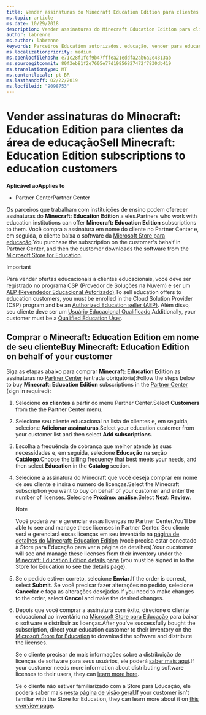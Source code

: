 ```yaml
---
title: Vender assinaturas do Minecraft Education Edition para clientes da área de educação
ms.topic: article
ms.date: 10/29/2018
description: Vender assinaturas do Minecraft Education Edition para clientes da área de educação qualificados.
author: labrenne
ms.author: labrenne
keywords: Parceiros Education autorizados, educação, vender para educação, escolas
ms.localizationpriority: medium
ms.openlocfilehash: e71c28f1fcf9b47fffea21eddfa2ab6a2e4313ab
ms.sourcegitcommit: 80f3eb81f2e7605e77d19856827472f7830db419
ms.translationtype: MT
ms.contentlocale: pt-BR
ms.lasthandoff: 02/22/2019
ms.locfileid: "9098753"
---
```

# <a name="sell-minecraft-education-edition-subscriptions-to-education-customers"></a><span data-ttu-id="0fa89-104">Vender assinaturas do Minecraft: Education Edition para clientes da área de educação</span><span class="sxs-lookup"><span data-stu-id="0fa89-104">Sell Minecraft: Education Edition subscriptions to education customers</span></span>

**<span data-ttu-id="0fa89-105">Aplicável ao</span><span class="sxs-lookup"><span data-stu-id="0fa89-105">Applies to</span></span>**

-  <span data-ttu-id="0fa89-106">Partner Center</span><span class="sxs-lookup"><span data-stu-id="0fa89-106">Partner Center</span></span>

<span data-ttu-id="0fa89-107">Os parceiros que trabalham com instituições de ensino podem oferecer assinaturas do **Minecraft: Education Edition** a eles.</span><span class="sxs-lookup"><span data-stu-id="0fa89-107">Partners who work with education institutions can offer **Minecraft: Education Edition** subscriptions to them.</span></span> <span data-ttu-id="0fa89-108">Você compra a assinatura em nome do cliente no Partner Center e, em seguida, o cliente baixa o software da [Microsoft Store para educação](https://educationstore.microsoft.com).</span><span class="sxs-lookup"><span data-stu-id="0fa89-108">You purchase the subscription on the customer's behalf in Partner Center, and then the customer downloads the software from the [Microsoft Store for Education](https://educationstore.microsoft.com).</span></span> 

>[!IMPORTANT]
><span data-ttu-id="0fa89-109">Para vender ofertas educacionais a clientes educacionais, você deve ser registrado no programa CSP (Provedor de Soluções na Nuvem) e ser um [AEP (Revendedor Educacional Autorizado)](https://www.mepn.com).</span><span class="sxs-lookup"><span data-stu-id="0fa89-109">To sell education offers to education customers, you must be enrolled in the Cloud Solution Provider (CSP) program and be an [Authorized Education seller (AEP)](https://www.mepn.com).</span></span> <span data-ttu-id="0fa89-110">Além disso, seu cliente deve ser um [Usuário Educacional Qualificado](https://www.microsoftvolumelicensing.com/DocumentSearch.aspx?Mode=3&DocumentTypeId=7).</span><span class="sxs-lookup"><span data-stu-id="0fa89-110">Additionally, your customer must be a [Qualified Education User](https://www.microsoftvolumelicensing.com/DocumentSearch.aspx?Mode=3&DocumentTypeId=7).</span></span>  

 
## <a name="buy-minecraft-education-edition-on-behalf-of-your-customer"></a><span data-ttu-id="0fa89-111">Comprar o **Minecraft: Education Edition** em nome de seu cliente</span><span class="sxs-lookup"><span data-stu-id="0fa89-111">Buy **Minecraft: Education Edition** on behalf of your customer</span></span>

<span data-ttu-id="0fa89-112">Siga as etapas abaixo para comprar **Minecraft: Education Edition** as assinaturas no [Partner Center](https://partnercenter.microsoft.com/pcv/dashboard/overview
) (entrada obrigatória):</span><span class="sxs-lookup"><span data-stu-id="0fa89-112">Follow the steps below to buy **Minecraft: Education Edition** subscriptions in the [Partner Center](https://partnercenter.microsoft.com/pcv/dashboard/overview
) (sign in required):</span></span>

  1.  <span data-ttu-id="0fa89-113">Selecione **os clientes** a partir do menu Partner Center.</span><span class="sxs-lookup"><span data-stu-id="0fa89-113">Select **Customers** from the the Partner Center menu.</span></span>
  
  2.  <span data-ttu-id="0fa89-114">Selecione seu cliente educacional na lista de clientes e, em seguida, selecione **Adicionar assinaturas**.</span><span class="sxs-lookup"><span data-stu-id="0fa89-114">Select your education customer from your customer list and then select **Add subscriptions**.</span></span>
  
  3.  <span data-ttu-id="0fa89-115">Escolha a frequência de cobrança que melhor atende às suas necessidades e, em seguida, selecione **Educação** na seção **Catálogo**.</span><span class="sxs-lookup"><span data-stu-id="0fa89-115">Choose the billing frequency that best meets your needs, and then select **Education** in the **Catalog** section.</span></span>

  4.  <span data-ttu-id="0fa89-116">Selecione a assinatura do Minecraft que você deseja comprar em nome de seu cliente e insira o número de licenças.</span><span class="sxs-lookup"><span data-stu-id="0fa89-116">Select the Minecraft subscription you want to buy on behalf of your customer and enter the number of licenses.</span></span> <span data-ttu-id="0fa89-117">Selecione **Próximo: análise**.</span><span class="sxs-lookup"><span data-stu-id="0fa89-117">Select **Next: Review**.</span></span>

      >[!NOTE]
      ><span data-ttu-id="0fa89-118">Você poderá ver e gerenciar essas licenças no Partner Center.</span><span class="sxs-lookup"><span data-stu-id="0fa89-118">You'll be able to see and manage these licenses in Partner Center.</span></span> <span data-ttu-id="0fa89-119">Seu cliente verá e gerenciará essas licenças em seu inventário na [página de detalhes do Minecraft: Education Edition](https://educationstore.microsoft.com/en-us/store/details/minecraft-education-edition/9nblggh4r2r6) (você precisa estar conectado à Store para Educação para ver a página de detalhes).</span><span class="sxs-lookup"><span data-stu-id="0fa89-119">Your cucstomer will see and manage these licenses from their inventory under the [Minecraft: Education Edition details page](https://educationstore.microsoft.com/en-us/store/details/minecraft-education-edition/9nblggh4r2r6) (you must be signed in to the Store for Education to see the details page).</span></span> 

  5.  <span data-ttu-id="0fa89-120">Se o pedido estiver correto, selecione **Enviar**.</span><span class="sxs-lookup"><span data-stu-id="0fa89-120">If the order is correct, select **Submit**.</span></span> <span data-ttu-id="0fa89-121">Se você precisar fazer alterações no pedido, selecione **Cancelar** e faça as alterações desejadas.</span><span class="sxs-lookup"><span data-stu-id="0fa89-121">If you need to make changes to the order, select **Cancel** and make the desired changes.</span></span>   

  6.  <span data-ttu-id="0fa89-122">Depois que você comprar a assinatura com êxito, direcione o cliente educacional ao inventário na [Microsoft Store para Educação](https://educationstore.microsoft.com) para baixar o software e distribuir as licenças.</span><span class="sxs-lookup"><span data-stu-id="0fa89-122">After you've successfully bought the subscription, direct your education customer to their inventory on the [Microsoft Store for Education](https://educationstore.microsoft.com) to download the software and distribute the licenses.</span></span>

      <span data-ttu-id="0fa89-123">Se o cliente precisar de mais informações sobre a distribuição de licenças de software para seus usuários, ele poderá [saber mais aqui](https://docs.microsoft.com/education/windows/school-get-minecraft#distribute-minecraft).</span><span class="sxs-lookup"><span data-stu-id="0fa89-123">If your customer needs more information about distributing software licenses to their users, they can [learn more here](https://docs.microsoft.com/education/windows/school-get-minecraft#distribute-minecraft).</span></span>  
  
      <span data-ttu-id="0fa89-124">Se o cliente não estiver familiarizado com a Store para Educação, ele poderá saber mais [nesta página de visão geral](https://docs.microsoft.com/microsoft-store/windows-store-for-business-overview).</span><span class="sxs-lookup"><span data-stu-id="0fa89-124">If your customer isn't familiar with the Store for Education, they can learn more about it on [this overview page](https://docs.microsoft.com/microsoft-store/windows-store-for-business-overview).</span></span>  

      

